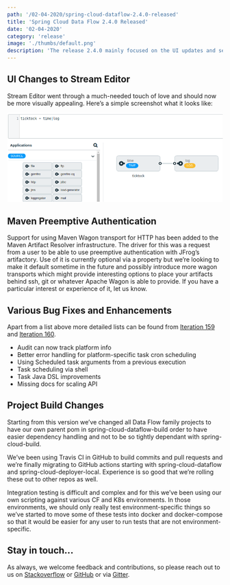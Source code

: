 ```yaml
---
path: '/02-04-2020/spring-cloud-dataflow-2.4.0-released'
title: 'Spring Cloud Data Flow 2.4.0 Released'
date: '02-04-2020'
category: 'release'
image: './thumbs/default.png'
description: 'The release 2.4.0 mainly focused on the UI updates and selected enhacements.'
---
```


## UI Changes to Stream Editor

Stream Editor went through a much-needed touch of love and should now be more visually appealing. Here’s a simple screenshot what it looks like:

![UI Stream Creation](2020-02-04/ui.png)

## Maven Preemptive Authentication

Support for using Maven Wagon transport for HTTP has been added to the Maven Artifact Resolver infrastructure. The driver for this was a request from a user to be able to use preemptive authentication with JFrog’s artifactory. Use of it is currently optional via a property but we’re looking to make it default sometime in the future and possibly introduce more wagon transports which might provide interesting options to place your artifacts behind ssh, git or whatever Apache Wagon is able to provide. If you have a particular interest or experience of it, let us know.

## Various Bug Fixes and Enhancements

Apart from a list above more detailed lists can be found from [Iteration 159](https://github.com/spring-cloud/spring-cloud-dataflow/milestone/92?closed=1) and [Iteration 160](https://github.com/spring-cloud/spring-cloud-dataflow/milestone/95?closed=1).

- Audit can now track platform info
- Better error handling for platform-specific task cron scheduling
- Using Scheduled task arguments from a previous execution
- Task scheduling via shell
- Task Java DSL improvements
- Missing docs for scaling API

## Project Build Changes

Starting from this version we’ve changed all Data Flow family projects to have our own parent pom in spring-cloud-dataflow-build order to have easier dependency handling and not to be so tightly dependant with spring-cloud-build.

We’ve been using Travis CI in GitHub to build commits and pull requests and we’re finally migrating to GitHub actions starting with spring-cloud-dataflow and spring-cloud-deployer-local. Experience is so good that we’re rolling these out to other repos as well.

Integration testing is difficult and complex and for this we’ve been using our own scripting against various CF and K8s environments. In those environments, we should only really test environment-specific things so we’ve started to move some of these tests into docker and docker-compose so that it would be easier for any user to run tests that are not environment-specific.

## Stay in touch...

As always, we welcome feedback and contributions, so please reach out to us on [Stackoverflow](https://stackoverflow.com/questions/tagged/spring-cloud-dataflow) or [GitHub](https://github.com/spring-cloud/spring-cloud-dataflow/issues) or via [Gitter](https://gitter.im/spring-cloud/spring-cloud-dataflow).
